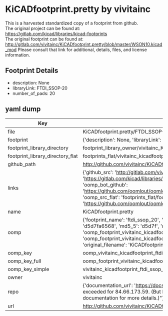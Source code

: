 # KiCADfootprint.pretty by vivitainc  
This is a harvested standardized copy of a footprint from github.  
The original project can be found at:  
https://gitlab.com/kicad/libraries/kicad-footprints  
The original footprint can be found at:
http://gitlab.com/vivitainc/KiCADfootprint.pretty/blob/master/WSON10.kicad_mod
Please consult that link for additional, details, files, and license information.  
## Footprint Details
* description: None  
* libraryLink: FTDI_SSOP-20  
* number_of_pads: 20  
## yaml dump  
| Key | Value |  
| --- | --- |  
| file | KiCADfootprint.pretty/FTDI_SSOP-20.kicad_mod |  
| footprint | {'description': None, 'libraryLink': 'FTDI_SSOP-20', 'number_of_pads': 20} |  
| footprint_library_directory | footprint_library_owner/vivitainc_KiCADfootprint.pretty |  
| footprint_library_directory_flat | footprints_flat/vivitainc_kicadfootprint_ftdi_ssop_20/working |  
| github_path | http://github.com/vivitainc/KiCADfootprint.pretty/blob/master/FTDI_SSOP-20.kicad_mod |  
| links | {'github_src': 'http://gitlab.com/vivitainc/KiCADfootprint.pretty/blob/master/WSON10.kicad_mod', 'github_src_repo': 'https://gitlab.com/kicad/libraries/kicad-footprints', 'oomp_bot': 'footprints/vivitainc_kicadfootprint_ftdi_ssop_20/working', 'oomp_bot_github': 'https://github.com/oomlout/oomlout_oomp_footprint_bot/tree/main/footprints/vivitainc_kicadfootprint_ftdi_ssop_20/working', 'oomp_src_flat': 'footprints_flat/footprints_flat/vivitainc_kicadfootprint_ftdi_ssop_20/working', 'oomp_src_flat_github': 'https://github.com/oomlout/oomlout_oomp_footprint_src/tree/main/footprints_flat/vivitainc_kicadfootprint_ftdi_ssop_20/working'} |  
| name | KiCADfootprint.pretty |  
| oomp | {'footprint_name': 'ftdi_ssop_20', 'library_name': 'kicadfootprint', 'md5': 'd5d7fa6568eabbdf5859618cbf942b0b', 'md5_10': 'd5d7fa6568', 'md5_5': 'd5d7f', 'md5_6': 'd5d7fa', 'oomp_key': 'oomp_vivitainc_kicadfootprint_ftdi_ssop_20', 'oomp_key_extra': 'oomp_footprint_vivitainc_kicadfootprint_ftdi_ssop_20', 'oomp_key_full': 'oomp_footprint_vivitainc_kicadfootprint_ftdi_ssop_20_d5d7fa', 'oomp_key_simple': 'vivitainc_kicadfootprint_ftdi_ssop_20', 'original_filename': 'KiCADfootprint.pretty/FTDI_SSOP-20.kicad_mod', 'owner_name': 'vivitainc'} |  
| oomp_key | oomp_vivitainc_kicadfootprint_ftdi_ssop_20 |  
| oomp_key_full | oomp_footprint_vivitainc_kicadfootprint_ftdi_ssop_20 |  
| oomp_key_simple | vivitainc_kicadfootprint_ftdi_ssop_20 |  
| owner | vivitainc |  
| repo | {'documentation_url': 'https://docs.github.com/rest/overview/resources-in-the-rest-api#rate-limiting', 'message': "API rate limit exceeded for 84.66.173.59. (But here's the good news: Authenticated requests get a higher rate limit. Check out the documentation for more details.)"} |  
| url | http://github.com/vivitainc/KiCADfootprint.pretty |  

